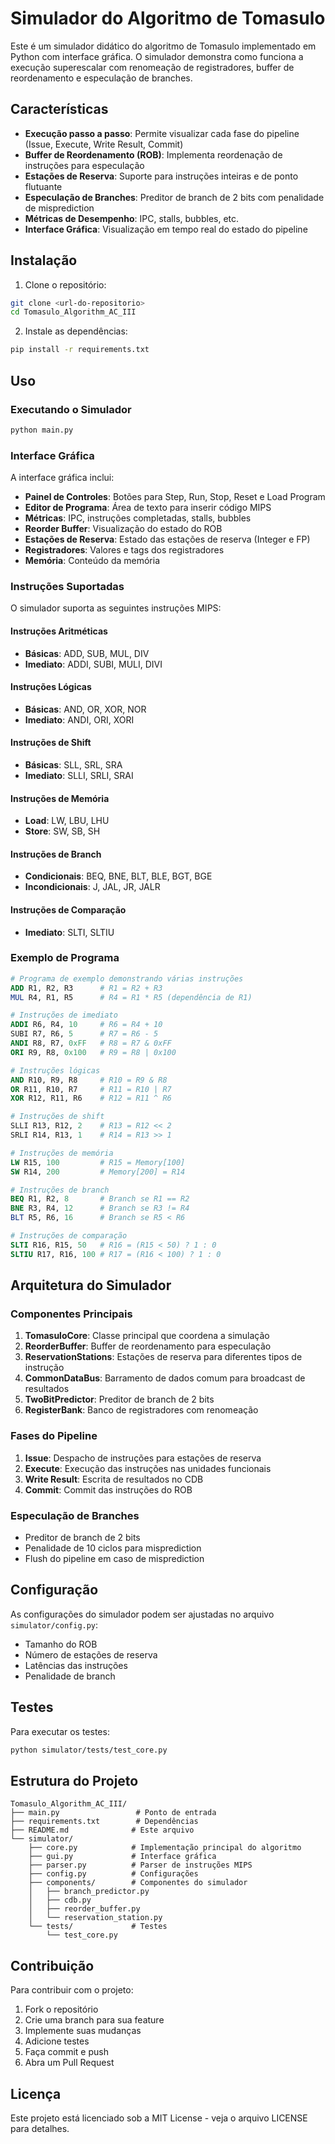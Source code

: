 # Simulador do Algoritmo de Tomasulo

Este é um simulador didático do algoritmo de Tomasulo implementado em Python com interface gráfica. O simulador demonstra como funciona a execução superescalar com renomeação de registradores, buffer de reordenamento e especulação de branches.

## Características

- **Execução passo a passo**: Permite visualizar cada fase do pipeline (Issue, Execute, Write Result, Commit)
- **Buffer de Reordenamento (ROB)**: Implementa reordenação de instruções para especulação
- **Estações de Reserva**: Suporte para instruções inteiras e de ponto flutuante
- **Especulação de Branches**: Preditor de branch de 2 bits com penalidade de misprediction
- **Métricas de Desempenho**: IPC, stalls, bubbles, etc.
- **Interface Gráfica**: Visualização em tempo real do estado do pipeline

## Instalação

1. Clone o repositório:
```bash
git clone <url-do-repositorio>
cd Tomasulo_Algorithm_AC_III
```

2. Instale as dependências:
```bash
pip install -r requirements.txt
```

## Uso

### Executando o Simulador

```bash
python main.py
```

### Interface Gráfica

A interface gráfica inclui:

- **Painel de Controles**: Botões para Step, Run, Stop, Reset e Load Program
- **Editor de Programa**: Área de texto para inserir código MIPS
- **Métricas**: IPC, instruções completadas, stalls, bubbles
- **Reorder Buffer**: Visualização do estado do ROB
- **Estações de Reserva**: Estado das estações de reserva (Integer e FP)
- **Registradores**: Valores e tags dos registradores
- **Memória**: Conteúdo da memória

### Instruções Suportadas

O simulador suporta as seguintes instruções MIPS:

#### Instruções Aritméticas
- **Básicas**: ADD, SUB, MUL, DIV
- **Imediato**: ADDI, SUBI, MULI, DIVI

#### Instruções Lógicas
- **Básicas**: AND, OR, XOR, NOR
- **Imediato**: ANDI, ORI, XORI

#### Instruções de Shift
- **Básicas**: SLL, SRL, SRA
- **Imediato**: SLLI, SRLI, SRAI

#### Instruções de Memória
- **Load**: LW, LBU, LHU
- **Store**: SW, SB, SH

#### Instruções de Branch
- **Condicionais**: BEQ, BNE, BLT, BLE, BGT, BGE
- **Incondicionais**: J, JAL, JR, JALR

#### Instruções de Comparação
- **Imediato**: SLTI, SLTIU

### Exemplo de Programa

```mips
# Programa de exemplo demonstrando várias instruções
ADD R1, R2, R3      # R1 = R2 + R3
MUL R4, R1, R5      # R4 = R1 * R5 (dependência de R1)

# Instruções de imediato
ADDI R6, R4, 10     # R6 = R4 + 10
SUBI R7, R6, 5      # R7 = R6 - 5
ANDI R8, R7, 0xFF   # R8 = R7 & 0xFF
ORI R9, R8, 0x100   # R9 = R8 | 0x100

# Instruções lógicas
AND R10, R9, R8     # R10 = R9 & R8
OR R11, R10, R7     # R11 = R10 | R7
XOR R12, R11, R6    # R12 = R11 ^ R6

# Instruções de shift
SLLI R13, R12, 2    # R13 = R12 << 2
SRLI R14, R13, 1    # R14 = R13 >> 1

# Instruções de memória
LW R15, 100         # R15 = Memory[100]
SW R14, 200         # Memory[200] = R14

# Instruções de branch
BEQ R1, R2, 8       # Branch se R1 == R2
BNE R3, R4, 12      # Branch se R3 != R4
BLT R5, R6, 16      # Branch se R5 < R6

# Instruções de comparação
SLTI R16, R15, 50   # R16 = (R15 < 50) ? 1 : 0
SLTIU R17, R16, 100 # R17 = (R16 < 100) ? 1 : 0
```

## Arquitetura do Simulador

### Componentes Principais

1. **TomasuloCore**: Classe principal que coordena a simulação
2. **ReorderBuffer**: Buffer de reordenamento para especulação
3. **ReservationStations**: Estações de reserva para diferentes tipos de instrução
4. **CommonDataBus**: Barramento de dados comum para broadcast de resultados
5. **TwoBitPredictor**: Preditor de branch de 2 bits
6. **RegisterBank**: Banco de registradores com renomeação

### Fases do Pipeline

1. **Issue**: Despacho de instruções para estações de reserva
2. **Execute**: Execução das instruções nas unidades funcionais
3. **Write Result**: Escrita de resultados no CDB
4. **Commit**: Commit das instruções do ROB

### Especulação de Branches

- Preditor de branch de 2 bits
- Penalidade de 10 ciclos para misprediction
- Flush do pipeline em caso de misprediction

## Configuração

As configurações do simulador podem ser ajustadas no arquivo `simulator/config.py`:

- Tamanho do ROB
- Número de estações de reserva
- Latências das instruções
- Penalidade de branch

## Testes

Para executar os testes:

```bash
python simulator/tests/test_core.py
```

## Estrutura do Projeto

```
Tomasulo_Algorithm_AC_III/
├── main.py                 # Ponto de entrada
├── requirements.txt        # Dependências
├── README.md              # Este arquivo
└── simulator/
    ├── core.py            # Implementação principal do algoritmo
    ├── gui.py             # Interface gráfica
    ├── parser.py          # Parser de instruções MIPS
    ├── config.py          # Configurações
    ├── components/        # Componentes do simulador
    │   ├── branch_predictor.py
    │   ├── cdb.py
    │   ├── reorder_buffer.py
    │   └── reservation_station.py
    └── tests/             # Testes
        └── test_core.py
```

## Contribuição

Para contribuir com o projeto:

1. Fork o repositório
2. Crie uma branch para sua feature
3. Implemente suas mudanças
4. Adicione testes
5. Faça commit e push
6. Abra um Pull Request

## Licença

Este projeto está licenciado sob a MIT License - veja o arquivo LICENSE para detalhes.


